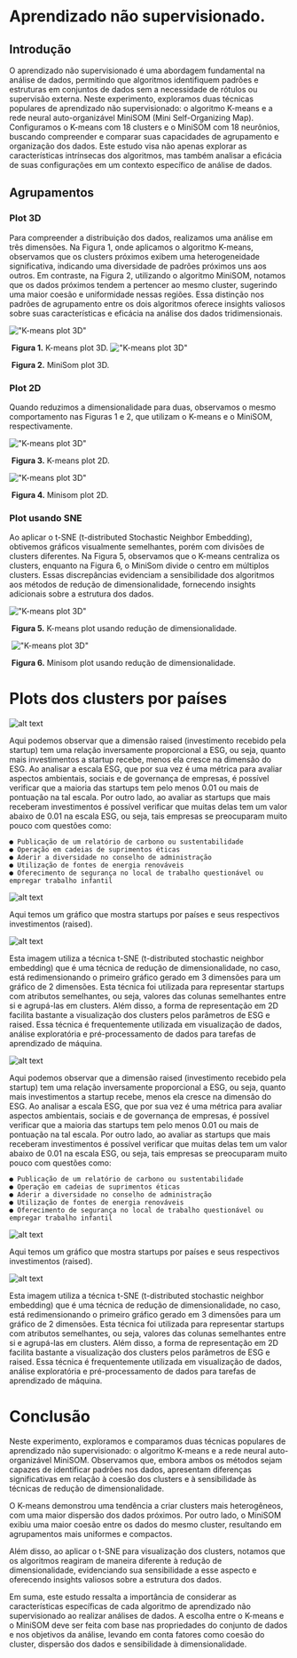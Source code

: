 # Aprendizado não supervisionado.

## Introdução

O aprendizado não supervisionado é uma abordagem fundamental na análise de dados, permitindo que algoritmos identifiquem padrões e estruturas em conjuntos de dados sem a necessidade de rótulos ou supervisão externa. Neste experimento, exploramos duas técnicas populares de aprendizado não supervisionado: o algoritmo K-means e a rede neural auto-organizável MiniSOM (Mini Self-Organizing Map). Configuramos o K-means com 18 clusters e o MiniSOM com 18 neurônios, buscando compreender e comparar suas capacidades de agrupamento e organização dos dados. Este estudo visa não apenas explorar as características intrínsecas dos algoritmos, mas também analisar a eficácia de suas configurações em um contexto específico de análise de dados.

## Agrupamentos

### Plot 3D

Para compreender a distribuição dos dados, realizamos uma análise em três dimensões. Na Figura 1, onde aplicamos o algoritmo K-means, observamos que os clusters próximos exibem uma heterogeneidade significativa, indicando uma diversidade de padrões próximos uns aos outros. Em contraste, na Figura 2, utilizando o algoritmo MiniSOM, notamos que os dados próximos tendem a pertencer ao mesmo cluster, sugerindo uma maior coesão e uniformidade nessas regiões. Essa distinção nos padrões de agrupamento entre os dois algoritmos oferece insights valiosos sobre suas características e eficácia na análise dos dados tridimensionais.

!["K-means plot 3D"](./imgs/kmeas_plot3d.png)

​											**Figura 1.** K-means plot 3D. 
!["K-means plot 3D"](./imgs/minisom_plot3d.png)

​											**Figura 2.** MiniSom plot 3D. 
### Plot 2D
Quando reduzimos a dimensionalidade para duas, observamos o mesmo comportamento nas Figuras 1 e 2, que utilizam o K-means e o MiniSOM, respectivamente.

!["K-means plot 3D"](./imgs/kmeas_plot2D.png)

​											**Figura 3.** K-means plot 2D. 

!["K-means plot 3D"](./imgs/minisom_plot2D.png)

​											**Figura 4.** Minisom plot 2D. 

### Plot usando SNE

Ao aplicar o t-SNE (t-distributed Stochastic Neighbor Embedding), obtivemos gráficos visualmente semelhantes, porém com divisões de clusters diferentes. Na Figura 5, observamos que o K-means centraliza os clusters, enquanto na Figura 6, o MiniSom divide o centro em múltiplos clusters. Essas discrepâncias evidenciam a sensibilidade dos algoritmos aos métodos de redução de dimensionalidade, fornecendo insights adicionais sobre a estrutura dos dados.


!["K-means plot 3D"](./imgs/kmeas_plot_using_SNE.png)

​									**Figura 5.** K-means plot usando redução de dimensionalidade. 



​	!["K-means plot 3D"](./imgs/minisom_plot_using_SNE.png)

​									**Figura 6.** Minisom plot usando redução de dimensionalidade. 

# Plots dos clusters por países

![alt text](./imgs/image.png)

Aqui podemos observar que a dimensão raised (investimento recebido pela startup) tem uma relação
inversamente proporcional a ESG, ou seja, quanto mais investimentos a startup recebe, menos ela cresce
na dimensão do ESG. Ao analisar a escala ESG, que por sua vez é uma métrica para avaliar aspectos
ambientais, sociais e de governança de empresas, é possível verificar que a maioria das startups tem pelo
menos 0.01 ou mais de pontuação na tal escala. Por outro lado, ao avaliar as startups que mais receberam
investimentos é possível verificar que muitas delas tem um valor abaixo de 0.01 na escala ESG, ou seja,
tais empresas se preocuparam muito pouco com questões como:

    ● Publicação de um relatório de carbono ou sustentabilidade
    ● Operação em cadeias de suprimentos éticas
    ● Aderir a diversidade no conselho de administração
    ● Utilização de fontes de energia renováveis
    ● Oferecimento de segurança no local de trabalho questionável ou empregar trabalho infantil


![alt text](./imgs/image-1.png)

Aqui temos um gráfico que mostra startups por países e seus respectivos investimentos (raised).

![alt text](./imgs/image-2.png)

Esta imagem utiliza a técnica t-SNE (t-distributed stochastic neighbor embedding) que é uma técnica
de redução de dimensionalidade, no caso, está redimensionando o primeiro gráfico gerado em 3 dimensões
para um gráfico de 2 dimensões. Esta técnica foi utilizada para representar startups com atributos
semelhantes, ou seja, valores das colunas semelhantes entre si e agrupá-las em clusters. Além disso, a
forma de representação em 2D facilita bastante a visualização dos clusters pelos parâmetros de ESG e
raised. Essa técnica é frequentemente utilizada em visualização de dados, análise exploratória
e pré-processamento de dados para tarefas de aprendizado de máquina.

![alt text](./imgs/image0-2.png)

Aqui podemos observar que a dimensão raised (investimento recebido pela startup) tem uma relação
inversamente proporcional a ESG, ou seja, quanto mais investimentos a startup recebe, menos ela cresce
na dimensão do ESG. Ao analisar a escala ESG, que por sua vez é uma métrica para avaliar aspectos
ambientais, sociais e de governança de empresas, é possível verificar que a maioria das startups tem pelo
menos 0.01 ou mais de pontuação na tal escala. Por outro lado, ao avaliar as startups que mais receberam
investimentos é possível verificar que muitas delas tem um valor abaixo de 0.01 na escala ESG, ou seja,
tais empresas se preocuparam muito pouco com questões como:

    ● Publicação de um relatório de carbono ou sustentabilidade
    ● Operação em cadeias de suprimentos éticas
    ● Aderir a diversidade no conselho de administração
    ● Utilização de fontes de energia renováveis
    ● Oferecimento de segurança no local de trabalho questionável ou empregar trabalho infantil


![alt text](./imgs/image-1-1.png)

Aqui temos um gráfico que mostra startups por países e seus respectivos investimentos (raised).

![alt text](./imgs/image-2-2.png)

Esta imagem utiliza a técnica t-SNE (t-distributed stochastic neighbor embedding) que é uma técnica
de redução de dimensionalidade, no caso, está redimensionando o primeiro gráfico gerado em 3 dimensões
para um gráfico de 2 dimensões. Esta técnica foi utilizada para representar startups com atributos
semelhantes, ou seja, valores das colunas semelhantes entre si e agrupá-las em clusters. Além disso, a
forma de representação em 2D facilita bastante a visualização dos clusters pelos parâmetros de ESG e
raised. Essa técnica é frequentemente utilizada em visualização de dados, análise exploratória
e pré-processamento de dados para tarefas de aprendizado de máquina.

# Conclusão

Neste experimento, exploramos e comparamos duas técnicas populares de aprendizado não supervisionado: o algoritmo K-means e a rede neural auto-organizável MiniSOM. Observamos que, embora ambos os métodos sejam capazes de identificar padrões nos dados, apresentam diferenças significativas em relação à coesão dos clusters e à sensibilidade às técnicas de redução de dimensionalidade.

O K-means demonstrou uma tendência a criar clusters mais heterogêneos, com uma maior dispersão dos dados próximos. Por outro lado, o MiniSOM exibiu uma maior coesão entre os dados do mesmo cluster, resultando em agrupamentos mais uniformes e compactos.

Além disso, ao aplicar o t-SNE para visualização dos clusters, notamos que os algoritmos reagiram de maneira diferente à redução de dimensionalidade, evidenciando sua sensibilidade a esse aspecto e oferecendo insights valiosos sobre a estrutura dos dados.

Em suma, este estudo ressalta a importância de considerar as características específicas de cada algoritmo de aprendizado não supervisionado ao realizar análises de dados. A escolha entre o K-means e o MiniSOM deve ser feita com base nas propriedades do conjunto de dados e nos objetivos da análise, levando em conta fatores como coesão do cluster, dispersão dos dados e sensibilidade à dimensionalidade.